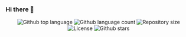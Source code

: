 ### Hi there 👋

<p align="center">
  <img alt="Github top language" src="https://img.shields.io/github/languages/top/matmon12/rol-shop?color=42d392">

  <img alt="Github language count" src="https://img.shields.io/github/languages/count/matmon12/rol-shop?color=d36449">

  <img alt="Repository size" src="https://img.shields.io/github/repo-size/matmon12/rol-shop?color=4cc71e">

  <img alt="License" src="https://img.shields.io/github/license/matmon12/rol-shop?color=56BEB8">

  <img alt="Github stars" src="https://img.shields.io/github/stars/matmon12/rol-shop?color=56BEB8" />
</p>
